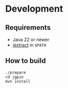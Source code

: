 # Development

## Requirements

- Java 22 or newer
- [jextract](https://jdk.java.net/jextract/) in `$PATH`

## How to build

```shell
./prepare
cd jgpio
mvn install
```
